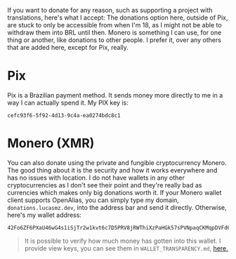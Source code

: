 If you want to donate for any reason, such as supporting a project with translations, here's what I accept:
The donations option here, outside of Pix, are stuck to only be accessible from when I'm 18, as I might not be able to withdraw them into BRL until then.
Monero is something I can use, for one thing or another, like donations to other people. I prefer it, over any others that are added here, except for Pix, really.

# Pix

Pix is a Brazilian payment method. It sends money more directly to me in a way I can actually spend it.
My PIX key is:
```
cefc93f6-5f92-4d13-9c4a-ea0274bdc8c1
```

# Monero (XMR)

You can also donate using the private and fungible cryptocurrency Monero. The good thing about it is the security and how it works everywhere and has no issues with location. I do not have wallets in any other cryptocurrencies as I don't see their point and they're really bad as currencies which makes only big donations worth it.
If your Monero wallet client supports OpenAlias, you can simply type my domain, `donations.lucasmz.dev`, into the address bar and send it directly. Otherwise, here's my wallet address:
```
42Fo6ZF6PXaU46wG4s1iSjTr2w1kvt6c7D5PRV8jRWThiXzPaHGk57sPVNpaqCKMqpDVFd6J3BEj2YZDVR4WdTtfQQxMnCy
```

> It is possible to verify how much money has gotten into this wallet. I provide view keys, you can see them in `WALLET_TRANSPARENCY.md`, [here.](/WALLET_TRANSPARENCY.md)